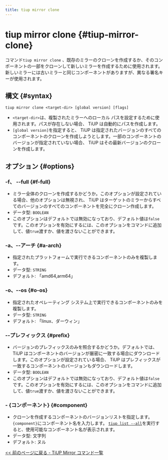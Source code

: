 ```yaml
---
title: tiup mirror clone
---
```


# tiup mirror clone {#tiup-mirror-clone}

コマンド`tiup mirror clone` 、既存のミラーのクローンを作成するか、そのコンポーネントの一部をクローンして新しいミラーを作成するために使用されます。新しいミラーには古いミラーと同じコンポーネントがありますが、異なる署名キーが使用されます。

## 構文 {#syntax}

```shell
tiup mirror clone <target-dir> [global version] [flags]
```

-   `<target-dir>`は、複製されたミラーへのローカル パスを設定するために使用されます。パスが存在しない場合、 TiUP は自動的にパスを作成します。
-   `[global version]`を指定すると、 TiUP は指定されたバージョンのすべてのコンポーネントのクローンを作成しようとします。一部のコンポーネントのバージョンが指定されていない場合、 TiUP はその最新バージョンのクローンを作成します。

## オプション {#options}

### -f、 --full {#f-full}

-   ミラー全体のクローンを作成するかどうか。このオプションが設定されている場合、他のオプションは無視され、 TiUP はターゲットのミラーからすべてのバージョンのすべてのコンポーネントを完全にクローン作成します。
-   データ型: `BOOLEAN`
-   このオプションはデフォルトでは無効になっており、デフォルト値は`false`です。このオプションを有効にするには、このオプションをコマンドに追加して、値`true`渡すか、値を渡さないことができます。

### -a、--アーチ {#a-arch}

-   指定されたプラットフォームで実行できるコンポーネントのみを複製します。
-   データ型: `STRING`
-   デフォルト: 「amd64,arm64」

### -o、--os {#o-os}

-   指定されたオペレーティング システム上で実行できるコンポーネントのみを複製します。
-   データ型: `STRING`
-   デフォルト: 「linux、ダーウィン」

### --プレフィックス {#prefix}

-   バージョンのプレフィックスのみを照合するかどうか。デフォルトでは、 TiUP はコンポーネントのバージョンが厳密に一致する場合にダウンロードします。このオプションが設定されている場合、 TiUP はプレフィックスが一致するコンポーネントのバージョンもダウンロードします。
-   データ型: `BOOLEAN`
-   このオプションはデフォルトでは無効になっており、デフォルト値は`false`です。このオプションを有効にするには、このオプションをコマンドに追加して、値`true`渡すか、値を渡さないことができます。

### - {コンポーネント} {#component}

-   クローンを作成するコンポーネントのバージョンリストを指定します。 `{component}`にコンポーネント名を入力します。 [`tiup list --all`](/tiup/tiup-command-list.md)を実行すると、使用可能なコンポーネント名が表示されます。
-   データ型: 文字列
-   デフォルト: ヌル

[&lt;&lt; 前のページに戻る - TiUP Mirror コマンド一覧](/tiup/tiup-command-mirror.md#command-list)
